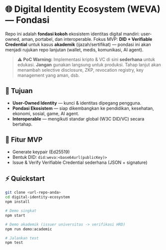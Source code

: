 # 🌐 Digital Identity Ecosystem (WEVA) — Fondasi

Repo ini adalah **fondasi kokoh** ekosistem identitas digital mandiri: user-owned, aman, portabel, dan interoperable. Fokus MVP: **DID + Verifiable Credential** untuk kasus **akademik** (ijazah/sertifikat) — pondasi ini akan menjadi rujukan repo lanjutan (wallet, medis, komunikasi, AI agent).

> ⚠️ **PoC Warning:** Implementasi kripto & VC di sini **sederhana** untuk edukasi. **Jangan** gunakan langsung untuk produksi. Tahap lanjut akan menambah selective disclosure, ZKP, revocation registry, key management yang aman, dsb.

## 🎯 Tujuan
- **User-Owned Identity** — kunci & identitas dipegang pengguna.
- **Pondasi Ekosistem** — siap dikembangkan ke pendidikan, kesehatan, ekonomi, sosial, game, AI agent.
- **Interoperable** — mengikuti standar global (W3C DID/VC) secara bertahap.

## 🚀 Fitur MVP
- Generate keypair (Ed25519)
- Bentuk DID: `did:weva:<base64url(publicKey)>`
- Issue & Verify Verifiable Credential sederhana (JSON + signature)

## ⚡ Quickstart
```bash
git clone <url-repo-anda>
cd digital-identity-ecosystem
npm install

# Demo singkat
npm start

# Demo akademik (issuer universitas -> verifikasi HRD)
npm run demo:academic

# Jalankan test
npm test
